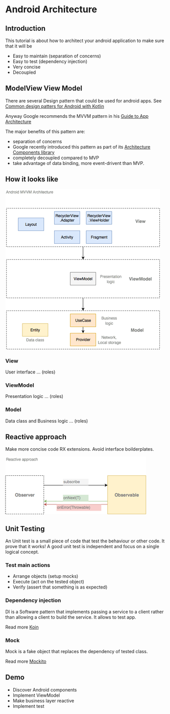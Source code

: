 # Android Architecture

## Introduction
This tutorial is about how to architect your android application to make sure that it will be

- Easy to maintain (separation of concerns)
- Easy to test (dependency injection)
- Very concise
- Decoupled


## ModelView View Model
There are several Design pattern that could be used for android apps. See [Common design patters for Android with Kotlin](https://www.raywenderlich.com/168038/common-design-patterns-android-kotlin)

Anyway Google recommends the MVVM pattern in his [Guide to App Architecture](https://developer.android.com/jetpack/docs/guide)

The major benefits of this pattern are:

- separation of concerns
- Google recently introduced this pattern as part of its [Architecture Components library](https://developer.android.com/topic/libraries/architecture/viewmodel)
- completely decoupled compared to MVP
- take advantage of data binding, more event-drivent than MVP. 


## How it looks like

![alt text](images/android-architecture-mvvm-2.png "Logo Title Text 1")


### View
User interface ... (roles)

### ViewModel
Presentation logic ... (roles)

### Model
Data class and Business logic ...  (roles)



## Reactive approach
Make more concise code RX extensions.
Avoid interface boilderplates.

![alt text](images/android-architecture-RX.png "Logo Title Text 1")


## Unit Testing
An Unit test is a small piece of code that test the behaviour or other code. It prove that it works! A good unit test is independent and focus on a single logical concept. 

### Test main actions

- Arrange objects (setup mocks)
- Execute (act on the tested object)
- Verify (assert that something is as expected)

### Dependency injection

DI is a Software pattern that implements passing a service to a client rather than allowing a client to build the service. It allows to test app.

Read more [Koin](https://insert-koin.io/docs/1.0/reference/android/)

### Mock

Mock is a fake object that replaces the dependency of tested class.

Read more [Mockito](https://github.com/mockito/mockito/wiki/Mockito-for-Kotlin)


## Demo

- Discover Android components
- Implement ViewModel
- Make business layer reactive
- Implement test

